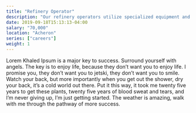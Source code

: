 ```yaml
---
title: "Refinery Operator"
description: "Our refinery operators utilize specialized equipment and machines to transform raw materials into usable products."
date: 2019-09-18T15:13:13-04:00
salary: "70,000"
location: "Acheron"
series: ["careers"]
weight: 1
---
```


Lorem Khaled Ipsum is a major key to success. Surround yourself with angels. The key is to enjoy life, because they don’t want you to enjoy life. I promise you, they don’t want you to jetski, they don’t want you to smile. Watch your back, but more importantly when you get out the shower, dry your back, it’s a cold world out there. Put it this way, it took me twenty five years to get these plants, twenty five years of blood sweat and tears, and I’m never giving up, I’m just getting started. The weather is amazing, walk with me through the pathway of more success.
